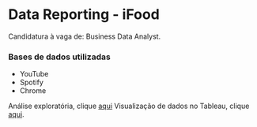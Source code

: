 #  Data Reporting - iFood 

Candidatura à vaga de: Business Data Analyst.

### Bases de dados utilizadas 
* YouTube
* Spotify
* Chrome

Análise exploratória, clique [aqui](https://github.com/soaresana/case_ifood_data_reporting/blob/main/Notebook/case_iFood.ipynb)
Visualização de dados no Tableau, clique [aqui](https://public.tableau.com/app/profile/ana.luiza.soares/viz/case-ifood_16288240450870/Painel1?publish=yes).
